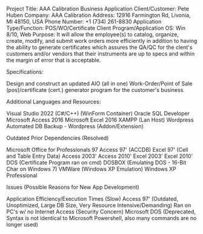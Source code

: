 Project Title: AAA Calibration Business Application 
Client/Customer: Pete Huben
Company: AAA Calibration
Address: 12916 Farmington Rd, Livonia, MI 48150, USA
Phone Number: +1 (734) 261-8830
Application Type/Function: POS/WO/Certificate Client Program/Application
OS: Win 8/10, Web
Purpose: It will allow the employee(s) to catalog, organize, create, modify, and submit work orders more efficiently in addition to having the ability to generate certificates which assures the QA/QC for the clent's customers and/or vendors that their instruments are up to specs and within the margin of error that is acceptable.


Specifications:

Design and construct an updated AIO (all in one) Work-Order/Point of Sale (pos)/certificate (cert.) generator program for the customer's business.






Additional Languages and Resources:

Visual Studio 2022 (C#/C++) (WinForm Container)
Oracle SQL Developer
Microsoft Access 2016
Microsoft Excel 2016 
XAMPP (Lan Host)
Wordpress
Automated DB Backup - Wordpress (Addon/Extension)


Outdated Prior Dependencies (Resolved)

Microsoft Office for Professionals 97
Access 97' (ACCDB)
Excel 97' (Cell and Table Entry Data)
Access 2003'
Access 2010'
Excel 2003'
Excel 2010'
DOS (Certificate Program ran on cmd)
DOSBOX (Emulating DOS - 16-Bit Char on Windows 7)
VMWare (Windows XP Emulation)
Windows XP Professional

Issues (Possible Reasons for New App Development)

Application Efficiency/Execution Times (Slow)
Access 97' (Outdated, Unoptimized, Large DB Size, Very Resource Intensive/Demanding)
Ran on PC's w/ no Internet Access (Security Concern)
Microsoft DOS (Deprecated, Syntax is not identical to Microsoft Powershell, also many commands are no longer used)







